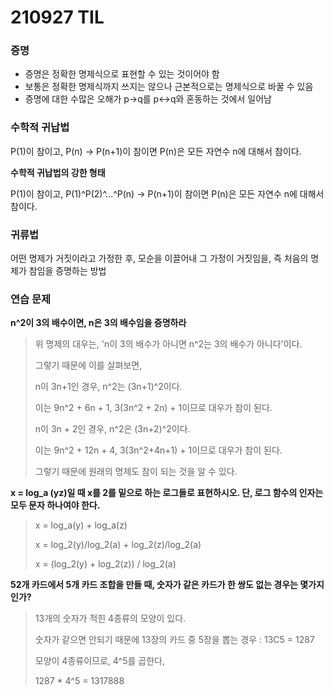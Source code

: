 # 210927 TIL



### 증명

- 증명은 정확한 명제식으로 표현할 수 있는 것이어야 함
- 보통은 정확한 명제식까지 쓰지는 않으나 근본적으로는 명제식으로 바꿀 수 있음
- 증명에 대한 수많은 오해가 p->q를 p<->q와 혼동하는 것에서 일어남



### 수학적 귀납법

P(1)이 참이고, P(n) -> P(n+1)이 참이면 P(n)은 모든 자연수 n에 대해서 참이다.

**수학적 귀납법의 강한 형태**

P(1)이 참이고, P(1)^P(2)^...^P(n) -> P(n+1)이 참이면 P(n)은 모든 자연수 n에 대해서 참이다.



### 귀류법

어떤 명제가 거짓이라고 가정한 후, 모순을 이끌어내 그 가정이 거짓임을, 즉 처음의 명제가 참임을 증명하는 방법



### 연습 문제

**n^2이 3의 배수이면, n은 3의 배수임을 증명하라**

>위 명제의 대우는, 'n이 3의 배수가 아니면 n^2는 3의 배수가 아니다'이다.
>
>그렇기 때문에 이를 살펴보면,
>
>n이 3n+1인 경우, n^2는 (3n+1)^2이다.
>
>이는 9n^2 + 6n + 1, 3(3n^2 + 2n) + 1이므로 대우가 참이 된다.
>
>n이 3n + 2인 경우, n^2은 (3n+2)^2이다.
>
>이는 9n^2 + 12n + 4, 3(3n^2+4n+1) + 1이므로 대우가 참이 된다.
>
>그렇기 때문에 원래의 명제도 참이 되는 것을 알 수 있다.



**x = log_a (yz)일 때 x를 2를 밑으로 하는 로그들로 표현하시오. 단, 로그 함수의 인자는 모두 문자 하나여야 한다.**

>x = log_a(y) + log_a(z)
>
>x = log_2(y)/log_2(a) + log_2(z)/log_2(a)
>
>x = (log_2(y) + log_2(z)) / log_2(a)



**52개 카드에서 5개 카드 조합을 만들 때, 숫자가 같은 카드가 한 쌍도 없는 경우는 몇가지인가?**

>13개의 숫자가 적힌 4종류의 모양이 있다.
>
>숫자가 같으면 안되기 때문에 13장의 카드 중 5장을 뽑는 경우 : 13C5 = 1287
>
>모양이 4종류이므로, 4^5를 곱한다,
>
>1287 * 4^5 = 1317888

